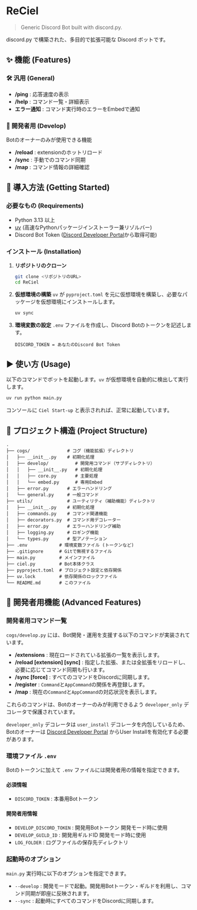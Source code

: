 # ReCiel

> Generic Discord Bot built with discord.py.

discord.py で構築された、多目的で拡張可能な Discord ボットです。

## ✨ 機能 (Features)

### 🛠️ 汎用 (General)

- **/ping** : 応答速度の表示
- **/help** : コマンド一覧・詳細表示
- **エラー通知** : コマンド実行時のエラーをEmbedで通知

### 👑 開発者用 (Develop)

Botのオーナーのみが使用できる機能

- **/reload** : extensionのホットリロード
- **/sync** : 手動でのコマンド同期
- **/map** : コマンド情報の詳細確認

## 🚀 導入方法 (Getting Started)

### 必要なもの (Requirements)

- Python 3.13 以上
- [uv](https://github.com/astral-sh/uv) (高速なPythonパッケージインストーラー兼リゾルバー)
- Discord Bot Token ([Discord Developer Portal](https://discord.com/developers/applications)から取得可能)

### インストール (Installation)

1. **リポジトリのクローン**

    ```bash
    git clone <リポジトリのURL>
    cd ReCiel
    ```

2. **仮想環境の構築**
    `uv` が `pyproject.toml` を元に仮想環境を構築し、必要なパッケージを仮想環境にインストールします。

    ```bash
    uv sync
    ```

3. **環境変数の設定**
    `.env` ファイルを作成し、Discord Botのトークンを記述します。

    ```env
    DISCORD_TOKEN = あなたのDiscord Bot Token
    ```

## ▶️ 使い方 (Usage)

以下のコマンドでボットを起動します。`uv` が仮想環境を自動的に検出して実行します。

```bash
uv run python main.py
```

コンソールに `Ciel Start-up` と表示されれば、正常に起動しています。

## 📂 プロジェクト構造 (Project Structure)

```text
.
├── cogs/              # コグ（機能拡張）ディレクトリ
│   ├── __init__.py    # 初期化処理
│   ├── develop/          # 開発用コマンド（サブディレクトリ）
│   │   ├── __init__.py   # 初期化処理
│   │   ├── core.py       # 主要処理
│   │   └── embed.py      # 専用Embed
│   ├── error.py       # エラーハンドリング
│   └── general.py     # 一般コマンド
├── utils/             # ユーティリティ（補助機能）ディレクトリ
│   ├── __init__.py    # 初期化処理
│   ├── commands.py    # コマンド関連機能
│   ├── decorators.py  # コマンド用デコレーター
│   ├── error.py       # エラーハンドリング補助
│   ├── logging.py     # ロギング機能
│   └── types.py       # 型アノテーション
├── .env            # 環境変数ファイル (トークンなど)
├── .gitignore      # Gitで無視するファイル
├── main.py         # メインファイル
├── ciel.py         # Bot本体クラス
├── pyproject.toml  # プロジェクト設定と依存関係
├── uv.lock         # 依存関係のロックファイル
└── README.md       # このファイル
```

## 👑 開発者用機能 (Advanced Features)

### 開発者用コマンド一覧

`cogs/develop.py` には、Bot開発・運用を支援する以下のコマンドが実装されています。

- **/extensions** : 現在ロードされている拡張の一覧を表示します。
- **/reload [extension] [sync]** : 指定した拡張、または全拡張をリロードし、必要に応じてコマンド同期も行います。
- **/sync [force]** : すべてのコマンドをDiscordに同期します。
- **/register** : `Command`と`AppCommand`の関係を再登録します。
- **/map** : 現在の`Command`と`AppCommand`の対応状況を表示します。

これらのコマンドは、Botのオーナーのみが利用できるよう `developer_only` デコレータで保護されています。

`developer_only` デコレータは `user_install` デコレータを内包しているため、Botのオーナーは [Discord Developer Portal](https://discord.com/developers/applications) からUser Installを有効化する必要があります。

### 環境ファイル `.env`

Botのトークンに加えて `.env` ファイルには開発者用の情報を指定できます。

#### 必須情報

- `DISCORD_TOKEN` : 本番用Botトークン

#### 開発者用情報

- `DEVELOP_DISCORD_TOKEN` : 開発用Botトークン 開発モード時に使用
- `DEVELOP_GUILD_ID` : 開発用ギルドID 開発モード時に使用
- `LOG_FOLDER` : ログファイルの保存先ディレクトリ

### 起動時のオプション

`main.py` 実行時に以下のオプションを指定できます。

- `--develop` : 開発モードで起動。開発用Botトークン・ギルドを利用し、コマンド同期が即座に反映されます。
- `--sync` : 起動時にすべてのコマンドをDiscordに同期します。
